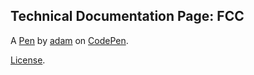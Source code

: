 Technical Documentation Page: FCC
---------------------------------


A [Pen](https://codepen.io/adambrikman/pen/VJLpGz) by [adam](https://codepen.io/adambrikman) on [CodePen](https://codepen.io).

[License](https://codepen.io/adambrikman/pen/VJLpGz/license).